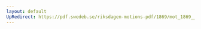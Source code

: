 ```yaml
---
layout: default
UpRedirect: https://pdf.swedeb.se/riksdagen-motions-pdf/1869/mot_1869__ak__00012.pdf
---
```

